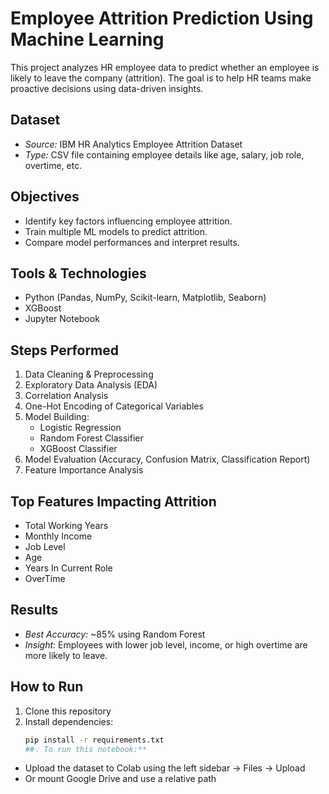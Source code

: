 # Employee Attrition Prediction Using Machine Learning

This project analyzes HR employee data to predict whether an employee is likely to leave the company (attrition). The goal is to help HR teams make proactive decisions using data-driven insights.

## Dataset
- *Source:* IBM HR Analytics Employee Attrition Dataset
- *Type:* CSV file containing employee details like age, salary, job role, overtime, etc.

## Objectives
- Identify key factors influencing employee attrition.
- Train multiple ML models to predict attrition.
- Compare model performances and interpret results.

## Tools & Technologies
- Python (Pandas, NumPy, Scikit-learn, Matplotlib, Seaborn)
- XGBoost
- Jupyter Notebook

## Steps Performed
1. Data Cleaning & Preprocessing
2. Exploratory Data Analysis (EDA)
3. Correlation Analysis
4. One-Hot Encoding of Categorical Variables
5. Model Building:
   - Logistic Regression
   - Random Forest Classifier
   - XGBoost Classifier
6. Model Evaluation (Accuracy, Confusion Matrix, Classification Report)
7. Feature Importance Analysis

## Top Features Impacting Attrition
- Total Working Years  
- Monthly Income  
- Job Level  
- Age  
- Years In Current Role  
- OverTime  

## Results
- *Best Accuracy:* ~85% using Random Forest
- *Insight:* Employees with lower job level, income, or high overtime are more likely to leave.

## How to Run
1. Clone this repository  
2. Install dependencies:
   ```bash
   pip install -r requirements.txt
   ##💡 To run this notebook:**
- Upload the dataset to Colab using the left sidebar → Files → Upload
- Or mount Google Drive and use a relative path

